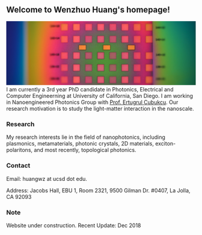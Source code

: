 ## Welcome to Wenzhuo Huang's homepage!
![](https://github.com/hwz0428/hwz0428.github.io/blob/master/ebl-developed-10X_crop.jpeg)
I am currently a 3rd year PhD candidate in Photonics, Electrical and Computer Engineerning at University of California, San Diego. I am working in Nanoengineered Photonics Group with [Prof. Ertugrul Cubukcu](http://cubukcu.ucsd.edu/Cubukcu_Lab-UCSD/Home.html). Our research motivation is to study the light-matter interaction in the nanoscale.

### Research
My research interests lie in the field of nanophotonics, including plasmonics, metamaterials, photonic crystals, 2D materials, exciton-polaritons, and most recently, topological photonics.


### Contact

Email: huangwz at ucsd dot edu.

Address: Jacobs Hall, EBU 1, Room 2321, 9500 Gilman Dr. #0407, La Jolla, CA 92093 

### Note

Website under construction.
Recent Update: Dec 2018
